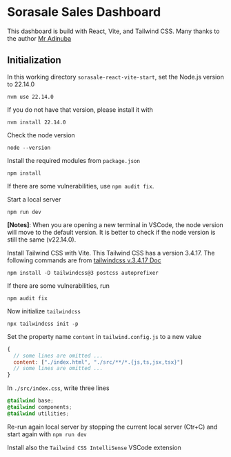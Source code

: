 # Sorasale Sales Dashboard

This dashboard is build with React, Vite, and Tailwind CSS. Many thanks to the 
author [Mr Adinuba](https://www.youtube.com/watch?v=ujp0mGuOBMs&ab_channel=MrAdinuba)

## Initialization

In this working directory `sorasale-react-vite-start`, set the Node.js version
to 22.14.0
```
nvm use 22.14.0
```

If you do not have that version, please install it with
```
nvm install 22.14.0 
```

Check the node version
```
node --version
```

Install the required modules from `package.json`
```
npm install
```
If there are some vulnerabilities, use `npm audit fix`. 

Start a local server
```
npm run dev
```

**[Notes]**: When you are opening a new terminal in VSCode, the node version
will move to the default version. It is better to check if the node version
is still the same (v22.14.0).

Install Tailwind CSS with Vite. This Tailwind CSS has a version 3.4.17. 
The following commands are from [tailwindcss v.3.4.17 Doc](https://v3.tailwindcss.com/docs/guides/vite)
```
npm install -D tailwindcss@3 postcss autoprefixer
```

If there are some vulnerabilities, run
```
npm audit fix
```

Now initialize `tailwindcss`
```
npx tailwindcss init -p
```

Set the property name `content` in `tailwind.config.js` to a new value
```js
{
  // some lines are omitted ...
  content: ["./index.html", "./src/**/*.{js,ts,jsx,tsx}"]
  // some lines are omitted ...
}
```


In `./src/index.css`, write three lines
```css
@tailwind base;
@tailwind components;
@tailwind utilities;
```

Re-run again local server by stopping the current local server (Ctr+C) and 
start again with `npm run dev`

Install also the `Tailwind CSS IntelliSense` VSCode extension

